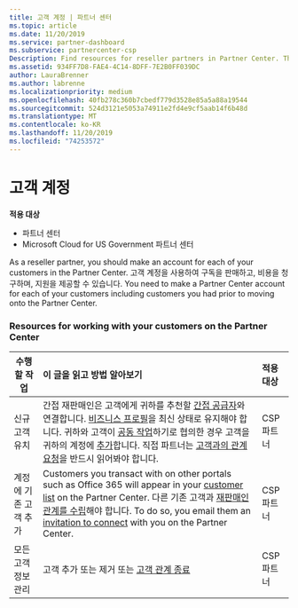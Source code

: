 ```yaml
---
title: 고객 계정 | 파트너 센터
ms.topic: article
ms.date: 11/20/2019
ms.service: partner-dashboard
ms.subservice: partnercenter-csp
Description: Find resources for reseller partners in Partner Center. This includes needing to create customer accounts before you sell subscriptions, bill, or offer support.
ms.assetid: 934FF7D8-FAE4-4C14-8DFF-7E2B0FF039DC
author: LauraBrenner
ms.author: labrenne
ms.localizationpriority: medium
ms.openlocfilehash: 40fb278c360b7cbedf779d3528e85a5a88a19544
ms.sourcegitcommit: 524d3121e5053a74911e2fd4e9cf5aab14f6b48d
ms.translationtype: MT
ms.contentlocale: ko-KR
ms.lasthandoff: 11/20/2019
ms.locfileid: "74253572"
---
```

# <a name="customer-accounts"></a>고객 계정

**적용 대상**

-  파트너 센터
-  Microsoft Cloud for US Government 파트너 센터


As a reseller partner, you should make an account for each of your customers in the Partner Center. 고객 계정을 사용하여 구독을 판매하고, 비용을 청구하며, 지원을 제공할 수 있습니다. You need to make a Partner Center account for each of your customers including customers you had prior to moving onto the Partner Center.

### <a name="resources-for-working-with-your-customers-on-the-partner-center"></a>Resources for working with your customers on the Partner Center

|**수행할 작업**   |**이 글을 읽고 방법 알아보기**   |**적용 대상**|
|-----------------|:----------------------------|:--------------|
|신규 고객 유치|간접 재판매인은 고객에게 귀하를 추천할 [간접 공급자](indirect-reseller-tasks-in-partner-center.md)와 연결합니다. [비즈니스 프로필](create-a-marketing-profile.md)을 최신 상태로 유지해야 합니다. 귀하와 고객이 [공동 작업](responding-to-referrals.md)하기로 협의한 경우 고객을 귀하의 계정에 [추가](add-a-new-customer.md)합니다. 직접 파트너는 [고객과의 관계 요청](request-a-relationship-with-a-customer.md)을 반드시 읽어봐야 합니다.|CSP 파트너|
|계정에 기존 고객 추가   | Customers you transact with on other portals such as Office 365 will appear in your [customer list](see-your-customer-list.md) on the Partner Center. 다른 기존 고객과 [재판매인 관계를 수립](indirect-reseller-tasks-in-partner-center.md)해야 합니다. To do so, you email them an [invitation to connect](responding-to-referrals.md) with you on the Partner Center.   | CSP 파트너   |
|모든 고객 정보 관리   | 고객 추가 또는 제거 또는 [고객 관계 종료](remove-a-relationship.md)|   CSP 파트너 |